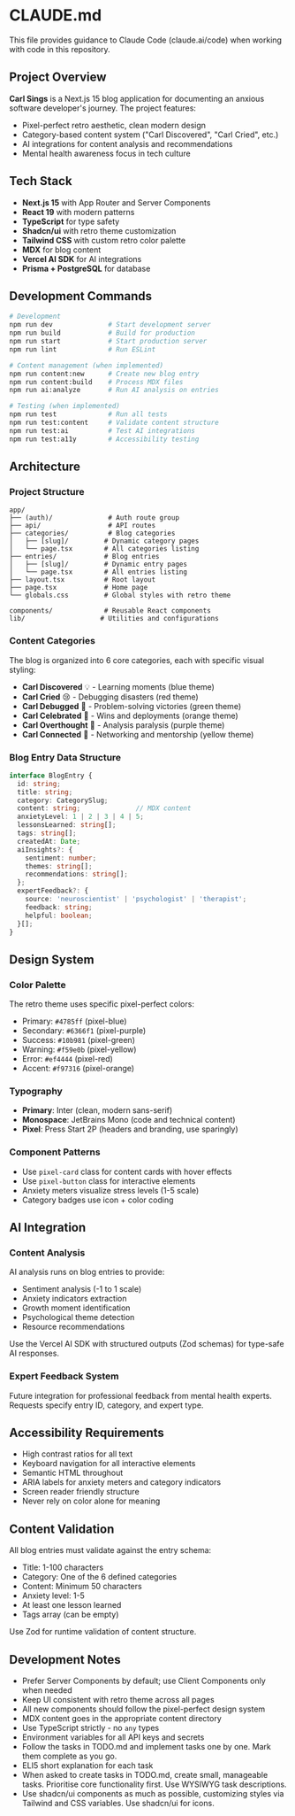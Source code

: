 # CLAUDE.md

This file provides guidance to Claude Code (claude.ai/code) when working with code in this repository.

## Project Overview

**Carl Sings** is a Next.js 15 blog application for documenting an anxious software developer's journey. The project features:
- Pixel-perfect retro aesthetic, clean modern design
- Category-based content system ("Carl Discovered", "Carl Cried", etc.)
- AI integrations for content analysis and recommendations
- Mental health awareness focus in tech culture

## Tech Stack

- **Next.js 15** with App Router and Server Components
- **React 19** with modern patterns
- **TypeScript** for type safety
- **Shadcn/ui** with retro theme customization
- **Tailwind CSS** with custom retro color palette
- **MDX** for blog content
- **Vercel AI SDK** for AI integrations
- **Prisma + PostgreSQL** for database

## Development Commands

```bash
# Development
npm run dev              # Start development server
npm run build            # Build for production
npm run start            # Start production server
npm run lint             # Run ESLint

# Content management (when implemented)
npm run content:new      # Create new blog entry
npm run content:build    # Process MDX files
npm run ai:analyze       # Run AI analysis on entries

# Testing (when implemented)
npm run test             # Run all tests
npm run test:content     # Validate content structure
npm run test:ai          # Test AI integrations
npm run test:a11y        # Accessibility testing
```

## Architecture

### Project Structure

```
app/
├── (auth)/              # Auth route group
├── api/                 # API routes
├── categories/          # Blog categories
│   ├── [slug]/         # Dynamic category pages
│   └── page.tsx        # All categories listing
├── entries/            # Blog entries
│   ├── [slug]/         # Dynamic entry pages
│   └── page.tsx        # All entries listing
├── layout.tsx          # Root layout
├── page.tsx            # Home page
└── globals.css         # Global styles with retro theme

components/             # Reusable React components
lib/                   # Utilities and configurations
```

### Content Categories

The blog is organized into 6 core categories, each with specific visual styling:

- **Carl Discovered** 💡 - Learning moments (blue theme)
- **Carl Cried** 😢 - Debugging disasters (red theme)
- **Carl Debugged** 🔧 - Problem-solving victories (green theme)
- **Carl Celebrated** 🎉 - Wins and deployments (orange theme)
- **Carl Overthought** 🤔 - Analysis paralysis (purple theme)
- **Carl Connected** 🤝 - Networking and mentorship (yellow theme)

### Blog Entry Data Structure

```typescript
interface BlogEntry {
  id: string;
  title: string;
  category: CategorySlug;
  content: string;              // MDX content
  anxietyLevel: 1 | 2 | 3 | 4 | 5;
  lessonsLearned: string[];
  tags: string[];
  createdAt: Date;
  aiInsights?: {
    sentiment: number;
    themes: string[];
    recommendations: string[];
  };
  expertFeedback?: {
    source: 'neuroscientist' | 'psychologist' | 'therapist';
    feedback: string;
    helpful: boolean;
  }[];
}
```

## Design System

### Color Palette

The retro theme uses specific pixel-perfect colors:
- Primary: `#4785ff` (pixel-blue)
- Secondary: `#6366f1` (pixel-purple)
- Success: `#10b981` (pixel-green)
- Warning: `#f59e0b` (pixel-yellow)
- Error: `#ef4444` (pixel-red)
- Accent: `#f97316` (pixel-orange)

### Typography

- **Primary**: Inter (clean, modern sans-serif)
- **Monospace**: JetBrains Mono (code and technical content)
- **Pixel**: Press Start 2P (headers and branding, use sparingly)

### Component Patterns

- Use `pixel-card` class for content cards with hover effects
- Use `pixel-button` class for interactive elements
- Anxiety meters visualize stress levels (1-5 scale)
- Category badges use icon + color coding

## AI Integration

### Content Analysis

AI analysis runs on blog entries to provide:
- Sentiment analysis (-1 to 1 scale)
- Anxiety indicators extraction
- Growth moment identification
- Psychological theme detection
- Resource recommendations

Use the Vercel AI SDK with structured outputs (Zod schemas) for type-safe AI responses.

### Expert Feedback System

Future integration for professional feedback from mental health experts. Requests specify entry ID, category, and expert type.

## Accessibility Requirements

- High contrast ratios for all text
- Keyboard navigation for all interactive elements
- Semantic HTML throughout
- ARIA labels for anxiety meters and category indicators
- Screen reader friendly structure
- Never rely on color alone for meaning

## Content Validation

All blog entries must validate against the entry schema:
- Title: 1-100 characters
- Category: One of the 6 defined categories
- Content: Minimum 50 characters
- Anxiety level: 1-5
- At least one lesson learned
- Tags array (can be empty)

Use Zod for runtime validation of content structure.

## Development Notes

- Prefer Server Components by default; use Client Components only when needed
- Keep UI consistent with retro theme across all pages
- All new components should follow the pixel-perfect design system
- MDX content goes in the appropriate content directory
- Use TypeScript strictly - no `any` types
- Environment variables for all API keys and secrets
- Follow the tasks in TODO.md and implement tasks one by one. Mark them complete as you go.
- ELI5 short explanation for each task
- When asked to create tasks in TODO.md, create small, manageable tasks. Prioritise core functionality first. Use WYSIWYG task descriptions.
- Use shadcn/ui components as much as possible, customizing styles via Tailwind and CSS variables. Use shadcn/ui for icons.